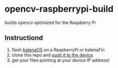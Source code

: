 # opencv-raspberrypi-build
builds opencv optimized for the Raspberry Pi

## Instructiond
1. flash [balenaOS]() on a RaspberryPi or balenaFin
2. clone this repo and [push it to the device](https://www.balena.io/os/docs/raspberrypi4-64/getting-started/#Running-your-first-Container)
3. get your files pointing at your device IP address!
